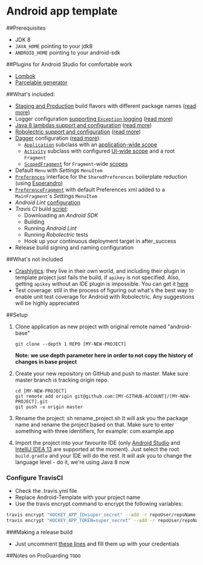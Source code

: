 Android app template
=======================================
##Prerequisites
* JDK 8
* `JAVA_HOME` pointing to your jdk8
* `ANDROID_HOME` pointing to your android-sdk

##Plugins for Android Studio for comfortable work
* [Lombok](https://plugins.jetbrains.com/plugin/6317)
* [Parcelable generator](https://github.com/mcharmas/android-parcelable-intellij-plugin)

##What's included:
* [Staging and Production](https://github.com/jpbalarini/android-template/blob/master/app/build.gradle#L28-L37) build flavors with different package names ([read more](http://tools.android.com/tech-docs/new-build-system/user-guide#TOC-Product-flavors))
* Logger configuration [supporting `Exception` logging](https://github.com/jpbalarini/android-template/blob/master/app/src/main/java/com/fsstudio/template/App.java#L24-L26) ([read more](https://github.com/JakeWharton/timber))
* [Java 8 lambdas support and configuration]() ([read more](https://github.com/evant/gradle-retrolambda))
* [Robolectric support and configuration]() ([read more](http://blog.blundell-apps.com/android-gradle-app-with-robolectric-junit-tests/))
* [Dagger](http://square.github.io/dagger/) configuration ([read more](http://stackoverflow.com/a/16923040)):
	* [`Application`](https://github.com/jpbalarini/android-template/blob/master/app/src/main/java/com/fsstudio/template/App.java) subclass with an [application-wide scope]()
	* [`Activity`](https://github.com/jpbalarini/android-template/blob/master/app/src/main/java/com/fsstudio/template/MainActivity.java) subclass with configured [UI-wide scope]() and a root `Fragment`
	* [`ScopedFragment`]() for `Fragment`-wide [scopes]()
* Default `Menu` with *Settings* `MenuItem`
* [`Preferences`]() interface for the `SharedPreferences` boilerplate reduction (using [Esperandro](http://dkunzler.github.io/esperandro/))
* [`PreferenceFragment`](https://github.com/jpbalarini/android-template/blob/master/app/src/main/java/com/fsstudio/template/fragments/PrefsFragment.java) with default Preferences xml added to a `MainFragment`'s *Settings* `MenuItem`
* *Android Lint* [configuration](https://github.com/jpbalarini/android-template/blob/master/app/build.gradle#L64-L69)
* *Travis CI* build [script](https://github.com/jpbalarini/android-template/blob/master/.travis.yml):
    * Downloading an *Android SDK*
    * Building
    * Running *Android Lint*
    * Running *Robolectric* tests
    * Hook up your continuous deployment target in after_success
* Release build signing and naming configuration

##What's not included
* [Crashlytics](crashlytics.com): they live in their own world, and including their plugin in template project just fails the build, if `apikey` is not specified. Also, getting `apikey` without an IDE plugin is impossible. You can get it [here](https://crashlytics.com/downloads/android-studio)
* Test coverage: still in the process of figuring out what's the best way to enable unit test coverage for Android with Robolectric. Any suggestions will be highly appreciated

##Setup
 1. Clone application as new project with original remote named "android-base"

    	git clone --depth 1 REPO [MY-NEW-PROJECT]

    **Note: we use depth parameter here in order to not copy the history of changes in base project**

 2. Create your new repository on GitHub and push to master. Make sure master branch is tracking origin repo.

        cd [MY-NEW-PROJECT]
    	git remote add origin git@github.com:[MY-GITHUB-ACCOUNT]/[MY-NEW-PROJECT].git
    	git push -u origin master

 3. Rename the project:
        sh rename_project.sh
    It will ask you the package name and rename the project based on that. Make sure to enter something with three identifiers, for example: com.example.app
 3. Import the project into your favourite IDE (only [Android Studio](https://developer.android.com/sdk/installing/studio.html) and [IntelliJ IDEA 13](http://www.jetbrains.com/idea/) are supported at the moment).
Just select the root `build.gradle` and your IDE will do the rest.
It will ask you to change the language level - do it, we're using Java 8 now

### Configure TravisCI
* Check the .travis.yml file
* Replace Android-Template with your project name
* Use the travis encrypt command to encrypt the following variables:

```sh
travis encrypt "HOCKEY_APP_ID=super_secret" --add -r repoUser/repoName
travis encrypt "HOCKEY_APP_TOKEN=super_secret" --add -r repoUser/repoName
```

###Making a release build
* Just uncomment [these lines](https://github.com/jpbalarini/android-template/blob/master/app/build.gradle#L39-L46) and fill them up with your credentials

##Notes on ProGuarding
`TODO`
